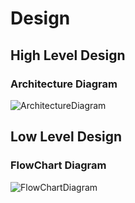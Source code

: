 # Design

## High Level Design 

### Architecture Diagram

![ArchitectureDiagram]()

## Low Level Design 

### FlowChart Diagram
![FlowChartDiagram]()